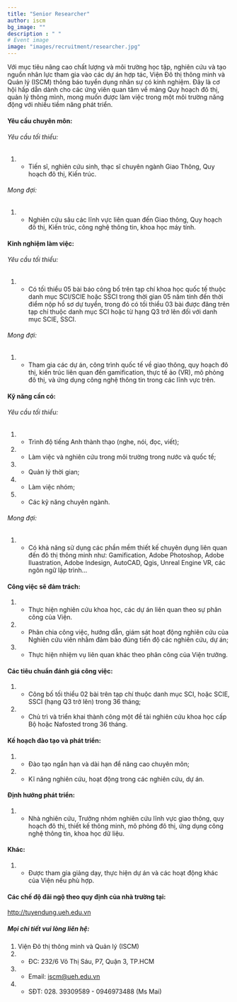 ```yaml
---
title: "Senior Researcher"
author: iscm
bg_image: ""
description : " "
# Event image
image: "images/recruitment/researcher.jpg"
---
```

  
Với mục tiêu nâng cao chất lượng và môi trường học tập, nghiên cứu và tạo nguồn nhân lực tham gia vào các dự án hợp tác, Viện Đô thị thông minh và Quản lý (ISCM) thông báo tuyển dụng nhân sự có kinh nghiệm. Đây là cơ hội hấp dẫn dành cho các ứng viên quan tâm về mảng Quy hoạch đô thị, quản lý thông mình, mong muốn được làm việc trong một môi trường năng động với nhiều tiềm năng phát triển. 
  
#### Yêu cầu chuyên môn:
###### Yêu cầu tối thiểu:
1. - Tiến sĩ, nghiên cứu sinh, thạc sĩ chuyên ngành Giao Thông, Quy hoạch đô thị, Kiến trúc.
  
###### Mong đợi:
1. - Nghiên cứu sâu các lĩnh vực liên quan đến Giao thông, Quy hoạch đô thị, Kiến trúc, công nghệ thông tin, khoa học máy tính.
  
#### Kinh nghiệm làm việc:
###### Yêu cầu tối thiểu:
1. - Có tối thiểu 05 bài báo công bố trên tạp chí khoa học quốc tế thuộc danh mục SCI/SCIE hoặc SSCI trong thời gian 05 năm tính đến thời điểm nộp hồ sơ dự tuyển, trong đó có tối thiểu 03 bài được đăng trên tạp chí thuộc danh mục SCI hoặc từ hạng Q3 trở lên đối với danh mục SCIE, SSCI.
###### Mong đợi:
1. - Tham gia các dự án, công trình quốc tế về giao thông, quy hoạch đô thị, kiến trúc liên quan đến gamification, thực tế ảo (VR), mô phỏng đô thị, và ứng dụng công nghệ thông tin trong các lĩnh vực trên.
  
#### Kỹ năng cần có:
###### Yêu cầu tối thiểu:
1. - Trình độ tiếng Anh thành thạo (nghe, nói, đọc, viết);
2. - Làm việc và nghiên cứu trong môi trường trong nước và quốc tế;
3. - Quản lý thời gian;
4. - Làm việc nhóm;
5. - Các kỹ năng chuyên ngành.

###### Mong đợi:
1. - Có khả năng sử dụng các phần mềm thiết kế chuyên dụng liên quan đến đô thị thông minh như: Gamification, Adobe Photoshop, Adobe Iluastration, Adobe Indesign, AutoCAD, Qgis, Unreal Engine VR, các ngôn ngữ lập trình...
  
#### Công việc sẽ đảm trách:
1. - Thực hiện nghiên cứu khoa học, các dự án liên quan theo sự phân công của Viện.
2. - Phân chia công việc, hướng dẫn, giám sát hoạt động nghiên cứu của Nghiên cứu viên nhằm đảm bảo đúng tiến độ các nghiên cứu, dự án; 
3. - Thực hiện nhiệm vụ liên quan khác theo phân công của Viện trưởng.
  
#### Các tiêu chuẩn đánh giá công việc:
1. - Công bố tối thiểu 02 bài trên tạp chí thuộc danh mục SCI, hoặc SCIE, SSCI (hạng Q3 trở lên) trong 36 tháng;
2. - Chủ trì và triển khai thành công một đề tài nghiên cứu khoa học cấp Bộ hoặc Nafosted trong 36 tháng.
  
#### Kế hoạch đào tạo và phát triển:
1. - Đào tạo ngắn hạn và dài hạn để nâng cao chuyên môn; 
2. - Kĩ năng nghiên cứu, hoạt động trong các nghiên cứu, dự án.
  
#### Định hướng phát triển:
1. - Nhà nghiên cứu, Trưởng nhóm nghiên cứu lĩnh vực giao thông, quy hoạch đô thị, thiết kế thông minh, mô phỏng đô thị, ứng dụng công nghệ thông tin, khoa học dữ liệu.
  
#### Khác:
1. - Được tham gia giảng dạy, thực hiện dự án và các hoạt động khác của Viện nếu phù hợp.
  
#### Các chế độ đãi ngộ theo quy định của nhà trường tại:
http://tuyendung.ueh.edu.vn  
  
  ##### Mọi chi tiết vui lòng liên hệ:
1. Viện Đô thị thông minh và Quản lý (ISCM)
1. - ĐC: 232/6 Võ Thị Sáu, P7, Quận 3, TP.HCM
2. - Email: iscm@ueh.edu.vn
3. - SĐT: 028. 39309589 - 0946973488 (Ms Mai)